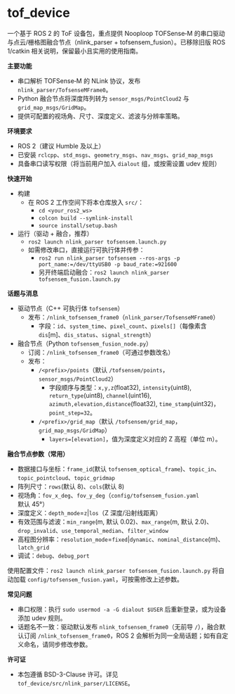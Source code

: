 # tof_device

一个基于 ROS 2 的 ToF 设备包，重点提供 Nooploop TOFSense‑M 的串口驱动与点云/栅格图融合节点（nlink_parser + tofsensem_fusion）。已移除旧版 ROS 1/catkin 相关说明，保留最小且实用的使用指南。

**主要功能**
- 串口解析 TOFSense‑M 的 NLink 协议，发布 `nlink_parser/TofsenseMFrame0`。
- Python 融合节点将深度阵列转为 `sensor_msgs/PointCloud2` 与 `grid_map_msgs/GridMap`。
- 提供可配置的视场角、尺寸、深度定义、滤波与分辨率策略。

**环境要求**
- ROS 2（建议 Humble 及以上）
- 已安装 `rclcpp`、`std_msgs`、`geometry_msgs`、`nav_msgs`、`grid_map_msgs`
- 具备串口读写权限（将当前用户加入 `dialout` 组，或按需设置 udev 规则）

**快速开始**
- 构建
  - 在 ROS 2 工作空间下将本仓库放入 `src/`：
    - `cd <your_ros2_ws>`
    - `colcon build --symlink-install`
    - `source install/setup.bash`
- 运行（驱动 + 融合，推荐）
  - `ros2 launch nlink_parser tofsensem.launch.py`
  - 如需修改串口，直接运行可执行体并传参：
    - `ros2 run nlink_parser tofsensem --ros-args -p port_name:=/dev/ttyUSB0 -p baud_rate:=921600`
    - 另开终端启动融合：`ros2 launch nlink_parser tofsensem_fusion.launch.py`

**话题与消息**
- 驱动节点（C++ 可执行体 `tofsensem`）
  - 发布：`/nlink_tofsensem_frame0`（`nlink_parser/TofsenseMFrame0`）
    - 字段：`id`、`system_time`、`pixel_count`、`pixels[]`（每像素含 `dis`[m]、`dis_status`、`signal_strength`）
- 融合节点（Python `tofsensem_fusion_node.py`）
  - 订阅：`/nlink_tofsensem_frame0`（可通过参数改名）
  - 发布：
    - `/<prefix>/points`（默认 `/tofsensem/points`，`sensor_msgs/PointCloud2`）
      - 字段顺序与类型：`x,y,z`(float32), `intensity`(uint8), `return_type`(uint8), `channel`(uint16), `azimuth,elevation,distance`(float32), `time_stamp`(uint32)，`point_step=32`。
    - `/<prefix>/grid_map`（默认 `/tofsensem/grid_map`，`grid_map_msgs/GridMap`）
      - `layers=[elevation]`，值为深度定义对应的 Z 高程（单位 m）。

**融合节点参数（常用）**
- 数据接口与坐标：`frame_id`(默认 `tofsensem_optical_frame`)、`topic_in`、`topic_pointcloud`、`topic_gridmap`
- 阵列尺寸：`rows`(默认 8)、`cols`(默认 8)
- 视场角：`fov_x_deg`、`fov_y_deg`（`config/tofsensem_fusion.yaml` 默认 45°）
- 深度定义：`depth_mode`=`z`|`los`（Z 深度/沿射线距离）
- 有效范围与滤波：`min_range`(m, 默认 0.02)、`max_range`(m, 默认 2.0)、`drop_invalid`、`use_temporal_median`、`filter_window`
- 高程图分辨率：`resolution_mode`=`fixed`|`dynamic`、`nominal_distance`(m)、`latch_grid`
- 调试：`debug`、`debug_port`

使用配置文件：`ros2 launch nlink_parser tofsensem_fusion.launch.py` 将自动加载 `config/tofsensem_fusion.yaml`，可按需修改上述参数。

**常见问题**
- 串口权限：执行 `sudo usermod -a -G dialout $USER` 后重新登录，或为设备添加 udev 规则。
- 话题名不一致：驱动默认发布 `nlink_tofsensem_frame0`（无前导 `/`），融合默认订阅 `/nlink_tofsensem_frame0`，ROS 2 会解析为同一全局话题；如有自定义命名，请同步修改参数。

**许可证**
- 本包遵循 BSD-3-Clause 许可。详见 `tof_device/src/nlink_parser/LICENSE`。
